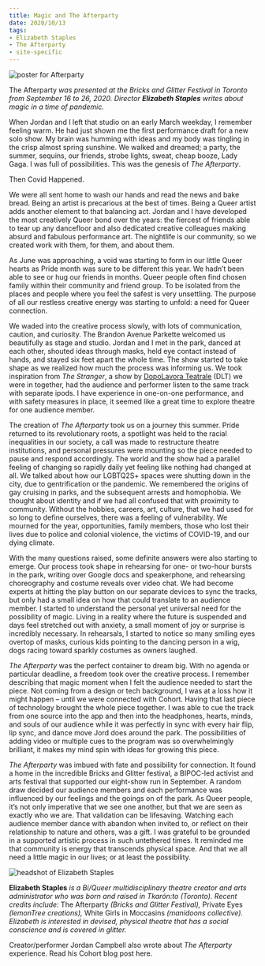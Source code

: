 ```yaml
---
title: Magic and The Afterparty 
date: 2020/10/13 
tags:
- Elizabeth Staples
- The Afterparty
- site-specific
---
```

![poster for Afterparty](afterparty_test.jpg)

The Afterparty *was presented at the Bricks and Glitter Festival in Toronto from September 16 to 26, 2020. Director **Elizabeth Staples** writes about magic in a time of pandemic.* 

When Jordan and I left that studio on an early March weekday, I remember feeling warm. He had just shown me the first performance draft for a new solo show. My brain was humming with ideas and my body was tingling in the crisp almost spring sunshine. We walked and dreamed; a party, the summer, sequins, our friends, strobe lights, sweat, cheap booze, Lady Gaga. I was full of possibilities. This was the genesis of *The Afterparty*.

Then Covid Happened. 

We were all sent home to wash our hands and read the news and bake bread. Being an artist is precarious at the best of times. Being a Queer artist adds another element to that balancing act. Jordan and I have developed the most creatively Queer bond over the years: the fiercest of friends able to tear up any dancefloor and also dedicated creative colleagues making absurd and fabulous performance art. The nightlife is our community, so we created work with them, for them, and about them. 

As June was approaching, a void was starting to form in our little Queer hearts as Pride month was sure to be different this year. We hadn’t been able to see or hug our friends in months. Queer people often find chosen family within their community and friend group. To be isolated from the places and people where you feel the safest is very unsettling. The purpose of all our restless creative energy was starting to unfold: a need for Queer connection.

We waded into the creative process slowly, with lots of communication, caution, and curiosity. The Brandon Avenue Parkette welcomed us beautifully as stage and studio. Jordan and I met in the park, danced at each other, shouted ideas through masks, held eye contact instead of hands, and stayed six feet apart the whole time. The show started to take shape as we realized how much the process was informing us. We took inspiration from *The Stranger*, a show by [DopoLavora Teatrale](https://www.dltexperience.com/experiences) (DLT)  we were in together, had the audience and performer listen to the same track with separate ipods. I have experience in one-on-one performance, and with safety measures in place, it seemed like a great time to explore theatre for one audience member. 

The creation of *The Afterparty* took us on a journey this summer. Pride returned to its revolutionary roots, a spotlight was held to the racial inequalities in our society, a call was made to restructure theatre institutions, and personal pressures were mounting so the piece needed to pause and respond accordingly. The world and the show had a parallel feeling of changing so rapidly daily yet feeling like nothing had changed at all. We talked about how our LGBTQ2S+ spaces were shutting down in the city, due to gentrification or the pandemic. We remembered the origins of gay cruising in parks, and the subsequent arrests and homophobia. We thought about identity and if we had all confused that with proximity to community. Without the hobbies, careers, art, culture, that we had used for so long to define ourselves, there was a feeling of vulnerability. We mourned for the year, opportunities, family members, those who lost their lives due to police and colonial violence, the victims of COVID-19, and our dying climate. 

With the many questions raised, some definite answers were also starting to emerge. Our process took shape in rehearsing for one- or two-hour bursts in the park, writing over Google docs and speakerphone, and rehearsing choreography and costume reveals over video chat. We had become experts at hitting the play button on our separate devices to sync the tracks, but only had a small idea on how that could translate to an audience member. I started to understand the personal yet universal need for the possibility of magic. Living in a reality where the future is suspended and days feel stretched out with anxiety, a small moment of joy or surprise is incredibly necessary. In rehearsals, I started to notice so many smiling eyes overtop of masks, curious kids pointing to the dancing person in a wig, dogs racing toward sparkly costumes as owners laughed. 

*The Afterparty* was the perfect container to dream big. With no agenda or particular deadline, a freedom took over the creative process. I remember describing that magic moment when I felt the audience needed to start the piece. Not coming from a design or tech background, I was at a loss how it might happen – until we were connected with Cohort. Having that last piece of technology brought the whole piece together. I was able to cue the track from one source into the app and then into the headphones, hearts, minds, and souls of our audience while it was perfectly in sync with every hair flip, lip sync, and dance move Jord does around the park. The possibilities of adding video or multiple cues to the program was so overwhelmingly brilliant, it makes my mind spin with ideas for growing this piece.

*The Afterparty* was imbued with fate and possibility for connection. It found a home in the incredible Bricks and Glitter festival, a BIPOC-led activist and arts festival that supported our eight-show run in September. A random draw decided our audience members and each performance was influenced by our feelings and the goings on of the park. As Queer people, it’s not only imperative that we see one another, but that we are seen as exactly who we are. That validation can be lifesaving. Watching each audience member dance with abandon when invited to, or reflect on their relationship to nature and others, was a gift. I was grateful to be grounded in a supported artistic process in such untethered times. It reminded me that community is energy that transcends physical space. And that we all need a little magic in our lives; or at least the possibility. 

![headshot of Elizabeth Staples](ElizabethStaples-Headshot.jpg)

**Elizabeth Staples** *is a Bi/Queer multidisciplinary theatre creator and arts administrator who was born and raised in Tkarón:to (Toronto). Recent credits include:* The Afterparty *(Bricks and Glitter Festival),* Private Eyes *(lemonTree creations),* White Girls in Moccasins *(manidoons collective). Elizabeth is interested in devised, physical theatre that has a social conscience and is covered in glitter.*


Creator/performer Jordan Campbell also wrote about *The Afterparty* experience. Read his Cohort blog post here.
